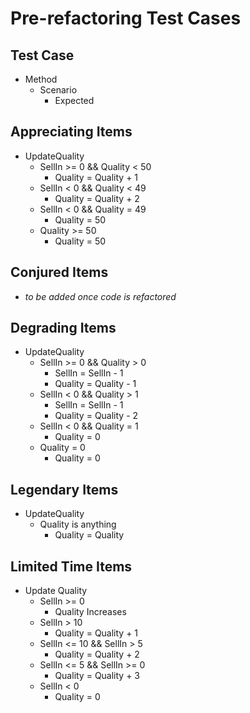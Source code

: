 ﻿# Pre-refactoring Test Cases

## Test Case
- Method
  - Scenario
    - Expected

## Appreciating Items
- UpdateQuality 
  - SellIn >= 0 && Quality < 50 
    - Quality = Quality + 1
  - SellIn < 0 && Quality < 49
    - Quality = Quality + 2
  - SellIn < 0 && Quality = 49
    - Quality = 50
  - Quality >= 50
    - Quality = 50
  
## Conjured Items
- _to be added once code is refactored_

## Degrading Items
- UpdateQuality
  - SellIn >= 0 && Quality > 0
    - SellIn = SellIn - 1
    - Quality = Quality - 1
  - SellIn < 0 && Quality > 1
    - SellIn = SellIn - 1
    - Quality = Quality - 2
  - SellIn < 0 && Quality = 1
    - Quality = 0
  - Quality = 0
    - Quality = 0

## Legendary Items
- UpdateQuality
  - Quality is anything
    - Quality = Quality

## Limited Time Items
- Update Quality
  - SellIn >= 0
    - Quality Increases
  - SellIn > 10
    - Quality = Quality + 1
  - SellIn <= 10 && SellIn > 5
    - Quality = Quality + 2
  - SellIn <= 5 && SellIn >= 0
    - Quality = Quality + 3
  - SellIn < 0
    - Quality = 0